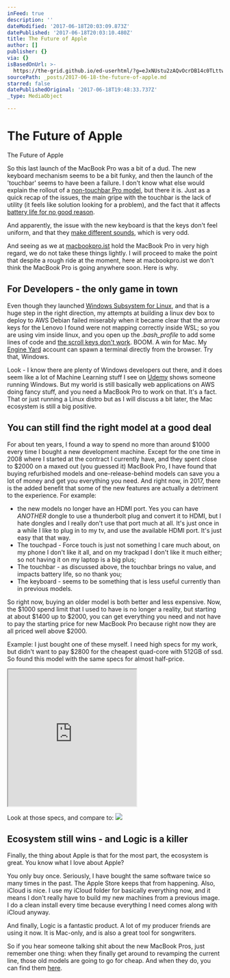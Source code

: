 ```yaml
---
inFeed: true
description: ''
dateModified: '2017-06-18T20:03:09.873Z'
datePublished: '2017-06-18T20:03:10.480Z'
title: The Future of Apple
author: []
publisher: {}
via: {}
isBasedOnUrl: >-
  https://the-grid.github.io/ed-userhtml/?g=eJxNUstu2zAQvOcrDB14c0TLttw4povmkj4QpICR9kgw5FIiTJEKuY7invIh7c_lS0LRDtA97c4uZwa73CjzPIl4tMDeXv8ivOBUWNO4tQSHEK7fXv9tLy42RgfRwXmwGIzCdj2raP9y3YJpWlxXi7EoJp0IjXF5gBX0oz4NZSDK4K01rmGF88Uk8z76oCCc2kGyoiyHOHXiUnTij3dToeIxInSX0ndlom4AY_n0eQfh2Uj4BSEa71hF6Yp-qipy7-D7js3IfQ9B4Ni6BfyivmJnyZ0Ie8CfVkhgDzsS_SGkTEgSQLMnzWPPRTSOo7FEKI7HHlgfvDpI5Mn0nmAQcp_cc6OYiK0VThk_rSjpMnOfmU--E2czqiedDHdpo-yG0tvq7mb14zcZheL_wCjwTbElpUJrWM2XVbXQs1mt54srvdRLoPSqVjWJrR_4eWcYDpAfct-Dizx5dzDwwTjlB6aFjUD6kNbEpbc-sHkOggbtB0RpXUtKHptzrXMU49nL0923mzJ9k-07nIrDQA
sourcePath: _posts/2017-06-18-the-future-of-apple.md
starred: false
datePublishedOriginal: '2017-06-18T19:48:33.737Z'
_type: MediaObject

---
```

# The Future of Apple

The Future of Apple

So this last launch of the MacBook Pro was a bit of a dud. The new keyboard mechanism seems to be a bit funky, and then the launch of the 'touchbar' seems to have been a failure. I don't know what else would explain the rollout of a [non-touchbar Pro model][0], but there it is. Just as a quick recap of the issues, the main gripe with the touchbar is the lack of utility (it feels like solution looking for a problem), and the fact that it affects [battery life for no good reason][1].

And apparently, the issue with the new keyboard is that the keys don't feel uniform, and that they [make different sounds][2], which is very odd.

And seeing as we at [macbookpro.ist][3] hold the MacBook Pro in very high regard, we do not take these things lightly. I will proceed to make the point that despite a rough ride at the moment, here at macbookpro.ist we don't think the MacBook Pro is going anywhere soon. Here is why.

## For Developers - the only game in town

Even though they launched [Windows Subsystem for Linux][4], and that is a huge step in the right direction, my attempts at building a linux dev box to deploy to AWS Debian failed miserably when it became clear that the arrow keys for the Lenovo I found were not mapping correctly inside WSL; so you are using vim inside linux, and you open up the _.bash\_profile_ to add some lines of code and [the scroll keys don't work][5]. BOOM. A win for Mac. My [Engine Yard][6] account can spawn a terminal directly from the browser. Try that, Windows.

Look - I know there are plenty of Windows developers out there, and it does seem like a lot of Machine Learning stuff I see on [Udemy][7] shows someone running Windows. But my world is still basically web applications on AWS doing fancy stuff, and you need a MacBook Pro to work on that. It's a fact. That or just running a Linux distro but as I will discuss a bit later, the Mac ecosystem is still a big positive.

## You can still find the right model at a good deal

For about ten years, I found a way to spend no more than around $1000 every time I bought a new development machine. Except for the one time in 2008 where I started at the contract I currently have, and they spent close to $2000 on a maxed out (you guessed it) MacBook Pro, I have found that buying refurbished models and one-release-behind models can save you a lot of money and get you everything you need. And right now, in 2017, there is the added benefit that some of the new features are actually a detriment to the experience. For example:

* the new models no longer have an HDMI port. Yes you can have _ANOTHER_ dongle to use a thunderbolt plug and convert it to HDMI, but I hate dongles and I really don't use that port much at all. It's just once in a while I like to plug in to my tv, and use the available HDMI port. It's just easy that that way.
* The touchpad - Force touch is just not something I care much about, on my phone I don't like it all, and on my trackpad I don't like it much either; so not having it on my laptop is a big plus;
* The touchbar - as discussed above, the touchbar brings no value, and impacts battery life, so no thank you;
* The keyboard - seems to be something that is less useful currently than in previous models.

So right now, buying an older model is both better and less expensive. Now, the $1000 spend limit that I used to have is no longer a reality, but starting at about $1400 up to $2000, you can get everything you need and not have to pay the starting price for new MacBook Pro because right now they are all priced well above $2000\.

Example: I just bought one of these myself. I need high specs for my work, but didn't want to pay $2800 for the cheapest quad-core with 512GB of ssd. So found this model with the same specs for almost half-price.

<iframe src="https://the-grid.github.io/ed-userhtml/?g=eJxNUsFu2zAMve8rDB90S60obep2Vobt0m3Y0AFBt2EXQZFoW4gsuRQzL_v6yU4LjAdCfKTeo0g1pA8edm8awl1DttDedUGWBgIBlhl3LeoBikRnD7KcnKX-Xgg-_nnbg-t6uhfXc1AWg8bOhaVAlvw1vhQtQDIYvXehk2WIZbHwHiJawEsajSyrakqroK_0oP_GsNI2nRPBcGXiUGXqDihVz-_2gL-dge-AycUgBee3vBaCPQb4vJdr9jgCappTD0Dv7UcaPPuq8Qj0zWsD8mnPUjxhPmnDEFr53Ko0Kp1cUOQ801bReQQ5YrQnQyo3fWSE2hxz98pZqVPvdbAurgRnw8I8LsyXvjNnN6tnnQUe8jTlB85__np4-lL_YLNQ-h-YBT5ZKQ5iy2_19eauBru23GzWZs1vxF2r6_omPzD1cVIvMyM8wXJRxRFCUrn3AJOaXLBxkq32CdiIeUzKRB9RbhZj5Mi_Qpxvt4azQ_cSt4vlrRfZmuqy-l1TkZ0dzm75Lf8Az0vDAQ" height="320" style=""></iframe>

Look at those specs, and compare to:
![](https://the-grid-user-content.s3-us-west-2.amazonaws.com/d674824e-7e4f-47f7-aff2-7ebf3791009e.png)

## Ecosystem still wins - and Logic is a killer

Finally, the thing about Apple is that for the most part, the ecosystem is great. You know what I love about Apple?

You only buy once. Seriously, I have bought the same software twice so many times in the past. The Apple Store keeps that from happening. Also, iCloud is nice. I use my iCloud folder for basically everything now, and it means I don't really have to build my new machines from a previous image. I do a clean install every time because everything I need comes along with iCloud anyway.

And finally, Logic is a fantastic product. A lot of my producer friends are using it now. It is Mac-only, and is also a great tool for songwriters.

So if you hear someone talking shit about the new MacBook Pros, just remember one thing: when they finally get around to revamping the current line, those old models are going to go for cheap. And when they do, you can find them [here][3].

[0]: https://9to5mac.com/2016/11/08/hands-on-late-2016-13-inch-macbook-pro-without-touch-bar-video/
[1]: https://www.jeffgeerling.com/blog/2017/i-returned-my-2016-macbook-pro-touch-bar
[2]: https://www.macrumors.com/2017/02/21/2016-macbook-pro-keyboard-issues/
[3]: http://macbookpro.ist/
[4]: https://blogs.msdn.microsoft.com/wsl/
[5]: https://github.com/Microsoft/BashOnWindows/issues/111
[6]: https://cloud.engineyard.com/
[7]: https://www.udemy.com/machinelearning/learn/v4/overview